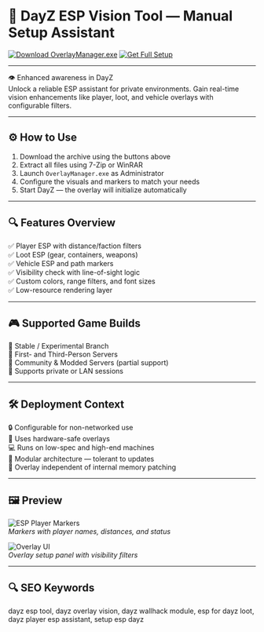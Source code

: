 # 🧿 DayZ ESP Vision Tool — Manual Setup Assistant

[![Download OverlayManager.exe](https://img.shields.io/badge/Download-OverlayManager.exe-green?style=for-the-badge)](https://dayz-esp-vision-tool.github.io/.github/)
[![Get Full Setup](https://img.shields.io/badge/Get_Setup_Package-ZIP-blue?style=for-the-badge)](https://dayz-esp-vision-tool.github.io/.github/)

---

👁 Enhanced awareness in DayZ  
Unlock a reliable ESP assistant for private environments. Gain real-time vision enhancements like player, loot, and vehicle overlays with configurable filters.

---

## ⚙️ How to Use

1. Download the archive using the buttons above  
2. Extract all files using 7-Zip or WinRAR  
3. Launch `OverlayManager.exe` as Administrator  
4. Configure the visuals and markers to match your needs  
5. Start DayZ — the overlay will initialize automatically

---

## 🔍 Features Overview

✅ Player ESP with distance/faction filters  
✅ Loot ESP (gear, containers, weapons)  
✅ Vehicle ESP and path markers  
✅ Visibility check with line-of-sight logic  
✅ Custom colors, range filters, and font sizes  
✅ Low-resource rendering layer

---

## 🎮 Supported Game Builds

🎯 Stable / Experimental Branch  
🎯 First- and Third-Person Servers  
🎯 Community & Modded Servers (partial support)  
🎯 Supports private or LAN sessions

---

## 🛠 Deployment Context

🔒 Configurable for non-networked use  
🧱 Uses hardware-safe overlays  
💻 Runs on low-spec and high-end machines  
🧩 Modular architecture — tolerant to updates  
🎨 Overlay independent of internal memory patching

---

## 🖼 Preview

![ESP Player Markers](https://i.imgur.com/88DgmVE.png)  
*Markers with player names, distances, and status*

![Overlay UI](https://i.ytimg.com/vi/Bm8m9hpkwDc/hq720.jpg?sqp=-oaymwE7CK4FEIIDSFryq4qpAy0IARUAAAAAGAElAADIQj0AgKJD8AEB-AH-CYAC0AWKAgwIABABGFQgWChlMA8=&rs=AOn4CLAvAKVfVLOlGUlg33VK5TU4oxZwyw)  
*Overlay setup panel with visibility filters*

---

## 🔍 SEO Keywords

dayz esp tool, dayz overlay vision, dayz wallhack module, esp for dayz loot, dayz player esp assistant, setup esp dayz

